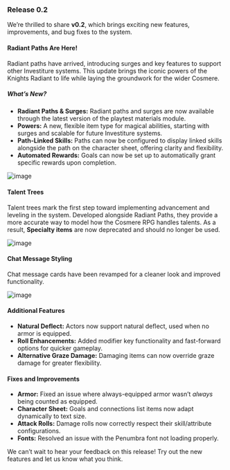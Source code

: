 ### Release 0.2
We’re thrilled to share **v0.2**, which brings exciting new features, improvements, and bug fixes to the system.

#### Radiant Paths Are Here!  
Radiant paths have arrived, introducing surges and key features to support other Investiture systems. This update brings the iconic powers of the Knights Radiant to life while laying the groundwork for the wider Cosmere.

##### What’s New?  
- **Radiant Paths & Surges:** Radiant paths and surges are now available through the latest version of the playtest materials module.  
- **Powers:** A new, flexible item type for magical abilities, starting with surges and scalable for future Investiture systems.  
- **Path-Linked Skills:** Paths can now be configured to display linked skills alongside the path on the character sheet, offering clarity and flexibility.  
- **Automated Rewards:** Goals can now be set up to automatically grant specific rewards upon completion.  

![image](https://github.com/user-attachments/assets/b4d7e9f3-738f-4f11-9f78-612275786edc)  

#### Talent Trees  
Talent trees mark the first step toward implementing advancement and leveling in the system. Developed alongside Radiant Paths, they provide a more accurate way to model how the Cosmere RPG handles talents. As a result, **Specialty items** are now deprecated and should no longer be used.  

![image](https://github.com/user-attachments/assets/55b22b87-bec9-4af3-bc61-a8dd19305ca5)  

#### Chat Message Styling  
Chat message cards have been revamped for a cleaner look and improved functionality.  

![image](https://github.com/user-attachments/assets/27e4545e-e9b7-41a5-bfc6-1285cf0148f6)  

#### Additional Features  
- **Natural Deflect:** Actors now support natural deflect, used when no armor is equipped.  
- **Roll Enhancements:** Added modifier key functionality and fast-forward options for quicker gameplay.  
- **Alternative Graze Damage:** Damaging items can now override graze damage for greater flexibility.  

#### Fixes and Improvements  
- **Armor:** Fixed an issue where always-equipped armor wasn’t *always* being counted as equipped.  
- **Character Sheet:** Goals and connections list items now adapt dynamically to text size.  
- **Attack Rolls:** Damage rolls now correctly respect their skill/attribute configurations.  
- **Fonts:** Resolved an issue with the Penumbra font not loading properly.  

We can’t wait to hear your feedback on this release! Try out the new features and let us know what you think.
